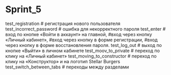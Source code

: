 # Sprint_5

test_registration # регистрация нового пользователя
test_incorrect_password # ошибка для некорректного пароля
test_enter  # вход по кнопке «Войти в аккаунт» на главной,
            #вход через кнопку «Личный кабинет»,
            #вход через кнопку в форме регистрации,
            #вход через кнопку в форме восстановления пароля.
test_log_out #  выход по кнопке «Выйти» в личном кабинете
test_moov_to_private # переход по клику на «Личный кабинет»
test_moving_to_constructor # переход по клику на «Конструктор» и на логотип Stellar Burgers
test_switch_between_tabs # переходы между разделами
